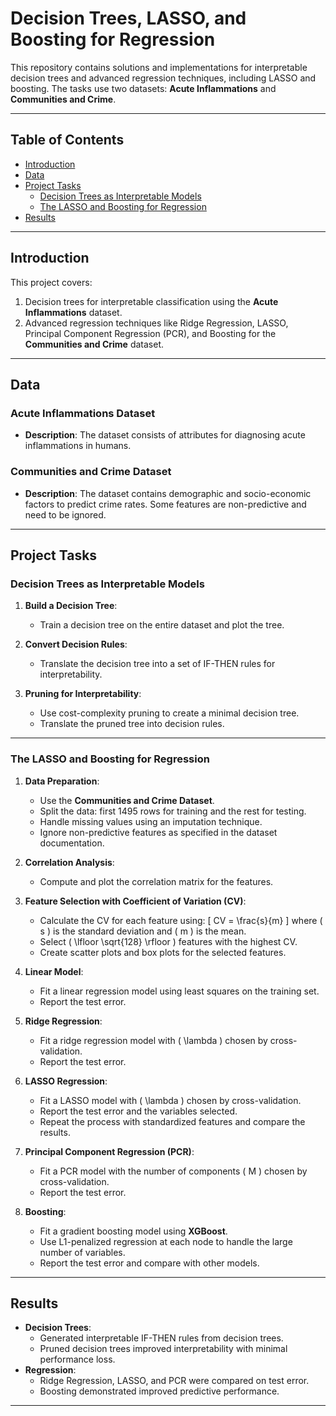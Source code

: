 # Decision Trees, LASSO, and Boosting for Regression

This repository contains solutions and implementations for interpretable decision trees and advanced regression techniques, including LASSO and boosting. The tasks use two datasets: **Acute Inflammations** and **Communities and Crime**.

---

## Table of Contents

- [Introduction](#introduction)
- [Data](#data)
- [Project Tasks](#project-tasks)
  - [Decision Trees as Interpretable Models](#decision-trees-as-interpretable-models)
  - [The LASSO and Boosting for Regression](#the-lasso-and-boosting-for-regression)
- [Results](#results)

---

## Introduction

This project covers:
1. Decision trees for interpretable classification using the **Acute Inflammations** dataset.
2. Advanced regression techniques like Ridge Regression, LASSO, Principal Component Regression (PCR), and Boosting for the **Communities and Crime** dataset.

---

## Data

### Acute Inflammations Dataset
- **Description**: The dataset consists of attributes for diagnosing acute inflammations in humans.

### Communities and Crime Dataset
- **Description**: The dataset contains demographic and socio-economic factors to predict crime rates. Some features are non-predictive and need to be ignored.

---

## Project Tasks

### Decision Trees as Interpretable Models

1. **Build a Decision Tree**:
   - Train a decision tree on the entire dataset and plot the tree.

2. **Convert Decision Rules**:
   - Translate the decision tree into a set of IF-THEN rules for interpretability.

3. **Pruning for Interpretability**:
   - Use cost-complexity pruning to create a minimal decision tree.
   - Translate the pruned tree into decision rules.

---

### The LASSO and Boosting for Regression

1. **Data Preparation**:
   - Use the **Communities and Crime Dataset**.
   - Split the data: first 1495 rows for training and the rest for testing.
   - Handle missing values using an imputation technique.
   - Ignore non-predictive features as specified in the dataset documentation.

2. **Correlation Analysis**:
   - Compute and plot the correlation matrix for the features.

3. **Feature Selection with Coefficient of Variation (CV)**:
   - Calculate the CV for each feature using:
     \[
     CV = \frac{s}{m}
     \]
     where \( s \) is the standard deviation and \( m \) is the mean.
   - Select \( \lfloor \sqrt{128} \rfloor \) features with the highest CV.
   - Create scatter plots and box plots for the selected features.

4. **Linear Model**:
   - Fit a linear regression model using least squares on the training set.
   - Report the test error.

5. **Ridge Regression**:
   - Fit a ridge regression model with \( \lambda \) chosen by cross-validation.
   - Report the test error.

6. **LASSO Regression**:
   - Fit a LASSO model with \( \lambda \) chosen by cross-validation.
   - Report the test error and the variables selected.
   - Repeat the process with standardized features and compare the results.

7. **Principal Component Regression (PCR)**:
   - Fit a PCR model with the number of components \( M \) chosen by cross-validation.
   - Report the test error.

8. **Boosting**:
   - Fit a gradient boosting model using **XGBoost**.
   - Use L1-penalized regression at each node to handle the large number of variables.
   - Report the test error and compare with other models.

---

## Results

- **Decision Trees**:
  - Generated interpretable IF-THEN rules from decision trees.
  - Pruned decision trees improved interpretability with minimal performance loss.
- **Regression**:
  - Ridge Regression, LASSO, and PCR were compared on test error.
  - Boosting demonstrated improved predictive performance.

---
